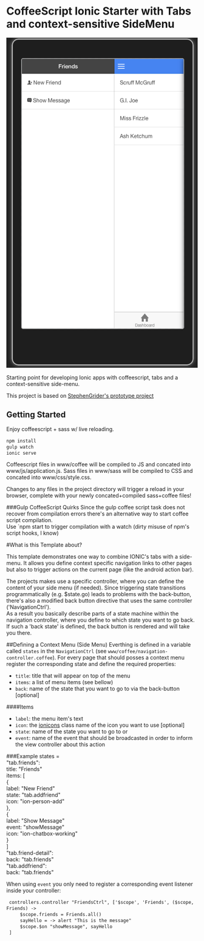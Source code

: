 CoffeeScript Ionic Starter with Tabs and context-sensitive SideMenu
===
![Screenshot](../IONIC-Tabs-SideMenu.png)

Starting point for developing Ionic apps with coffeescript, tabs and a context-sensitive side-menu.

This project is based on [StephenGrider's prototype project](https://github.com/StephenGrider/CoffeeScript-Ionic-Starter)

Getting Started
---

Enjoy coffeescript + sass w/ live reloading.

```
npm install
gulp watch
ionic serve
```
Coffeescript files in www/coffee will be compiled to JS and concated into www/js/application.js.  Sass files in www/sass will be compiled to CSS and concated into www/css/style.css.

Changes to any files in the project directory will trigger a reload in your browser, complete with your newly concated+compiled sass+coffee files!

###Gulp CoffeeScript Quirks
Since the gulp coffee script task does not recover from compilation errors there's an alternative way to start coffee script compilation.  
Use `npm start to trigger compilation with a watch (dirty misuse of npm's script hooks, I know)

#What is this Template about?

This template demonstrates one way to combine IONIC's tabs with a side-menu. It allows you define context specific navigation
links to other pages but also to trigger actions on the current page (like the android action bar).

The projects makes use a specific controller, where you can define the content of your side menu (if needed). Since triggering state transitions 
programmatically (e.g. $state.go) leads to problems with the back-button, there's also a modified back button directive that
uses the same controller ('NavigationCtrl').  
As a result you basically describe parts of a state machine within the navigation controller, where you define to which state you
 want to go back. If such a 'back state' is defined, the back button is rendered and will take you there.
 
##Defining a Context Menu (Side Menu)
Everthing is defined in a variable called `states` in the `NavigationCtrl` (see `www/coffee/navigation-controller.coffee`). 
For every page that should posses a context menu register the corresponding state and define the required properties:  


* `title`: title that will appear on top of the menu  
* `items`: a list of menu items (see bellow)  
* `back`: name of the state that you want to go to via the back-button [optional]

####Items
* `label`: the menu item's text
* `icon`: the [ionicons](http://ionicons.com/) class name of the icon you want to use [optional]
* `state`: name of the state you want to go to or
* `event`: name of the event that should be broadcasted in order to inform the view controller about this action

###Example
    states =  
                 "tab.friends":  
                     title: "Friends"  
                     items: [  
                         {  
                             label: "New Friend"  
                             state: "tab.addfriend"  
                             icon: "ion-person-add"  
                         },  
                         {  
                             label: "Show Message"  
                             event: "showMessage"  
                             icon: "ion-chatbox-working"  
                         }  
                     ]  
                 "tab.friend-detail":  
                     back: "tab.friends"  
                 "tab.addfriend":  
                     back: "tab.friends"  

When using `event` you only need to register a corresponding event listener inside your controller:
 
     controllers.controller "FriendsCtrl", ['$scope', 'Friends', ($scope, Friends) ->
         $scope.friends = Friends.all()
         sayHello = -> alert "This is the message"
         $scope.$on "showMessage", sayHello
     ]
